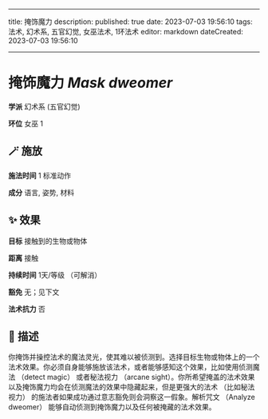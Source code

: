 
---
title: 掩饰魔力
description: 
published: true
date: 2023-07-03 19:56:10
tags: 法术, 幻术系, 五官幻觉, 女巫法术, 1环法术
editor: markdown
dateCreated: 2023-07-03 19:56:10

---

# **掩饰魔力** *Mask dweomer*

**学派** 幻术系 (五官幻觉) 

**环位** 女巫 1

## 🪄 施放

**施法时间** 1 标准动作

**成分** 语言, 姿势, 材料

## ✨ 效果 

**目标** 接触到的生物或物体 

**距离** 接触  

**持续时间** 1天/等级 （可解消） 

**豁免** 无；见下文

**法术抗力** 否

## 📖 描述

你掩饰并操控法术的魔法灵光，使其难以被侦测到。选择目标生物或物体上的一个法术效果。你必须自身能够施放该法术，或者能够感知这个效果，比如使用侦测魔法 （detect magic） 或者秘法视力 （arcane sight）。你所希望掩盖的法术效果以及掩饰魔力均会在侦测魔法的效果中隐藏起来，但是更强大的法术 （比如秘法视力） 的施法者如果成功通过意志豁免则会洞察这一假象。解析咒文 （Analyze dweomer） 能够自动侦测到掩饰魔力以及任何被掩藏的法术效果。
    